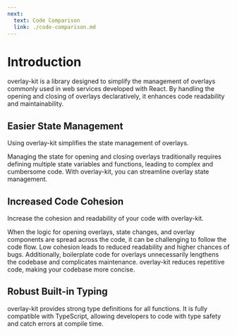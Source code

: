 ```yaml
---
next:
  text: Code Comparison
  link: ./code-comparison.md
---
```


# Introduction

overlay-kit is a library designed to simplify the management of overlays commonly used in web services developed with React. By handling the opening and closing of overlays declaratively, it enhances code readability and maintainability.

## Easier State Management

Using overlay-kit simplifies the state management of overlays.

Managing the state for opening and closing overlays traditionally requires defining multiple state variables and functions, leading to complex and cumbersome code. With overlay-kit, you can streamline overlay state management.

## Increased Code Cohesion

Increase the cohesion and readability of your code with overlay-kit.

When the logic for opening overlays, state changes, and overlay components are spread across the code, it can be challenging to follow the code flow. Low cohesion leads to reduced readability and higher chances of bugs. Additionally, boilerplate code for overlays unnecessarily lengthens the codebase and complicates maintenance. overlay-kit reduces repetitive code, making your codebase more concise.

## Robust Built-in Typing

overlay-kit provides strong type definitions for all functions. It is fully compatible with TypeScript, allowing developers to code with type safety and catch errors at compile time.